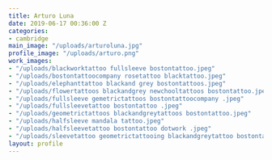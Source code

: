 ```yaml
---
title: Arturo Luna
date: 2019-06-17 00:36:00 Z
categories:
- cambridge
main_image: "/uploads/arturoluna.jpg"
profile_image: "/uploads/arturo.png"
work_images:
- "/uploads/blackworktattoo fullsleeve bostontattoo.jpeg"
- "/uploads/bostontattoocompany rosetattoo blacktattoo.jpeg"
- "/uploads/elephanttattoo blackand grey bostontattoos.jpeg"
- "/uploads/flowertattoos blackandgrey newchooltattoos bostontattoo.jpeg"
- "/uploads/fullsleeve gemetrictattoos bostontattoocompany .jpeg"
- "/uploads/fullsleevetattoo bostontattoo .jpeg"
- "/uploads/geometrictattoos blackandgreytattoos bostontattoo.jpeg"
- "/uploads/halfsleeve mandala tattoo.jpeg"
- "/uploads/halfsleevetattoo bostontattoo dotwork .jpeg"
- "/uploads/sleevetattoo geometrictattooing blackandgreytattoo bostontattoo.jpeg"
layout: profile
---
```


